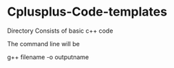 # Cplusplus-Code-templates

Directory Consists of basic c++ code



The command line will be 


g++ filename -o outputname 
